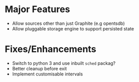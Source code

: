 # Major Features

- Allow sources other than just Graphite (e.g opentsdb)
- Allow pluggable storage engine to support persisted state

# Fixes/Enhancements
- Switch to python 3 and use inbuilt `sched` packag?
- Better cleanup before exit
- Implement customisable intervals
